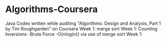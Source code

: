 # Algorithms-Coursera
Java Codes written while auditing "Algorithms: Design and Analysis, Part 1 by Tim Roughgarden" on Coursera
Week 1: merge sort
Week 1: Counting Inversions
        -Brute Force
        -O(nlog(n)) via use of merge sort
Week 1:
